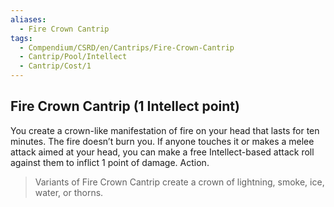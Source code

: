 ```yaml
---
aliases:
  - Fire Crown Cantrip
tags:
  - Compendium/CSRD/en/Cantrips/Fire-Crown-Cantrip
  - Cantrip/Pool/Intellect
  - Cantrip/Cost/1
---
```

  
## Fire Crown Cantrip  (1 Intellect point)  
You create a crown-like manifestation of fire on your head that lasts for ten minutes. The fire doesn’t burn you. If anyone touches it or makes a melee attack aimed at your head, you can make a free Intellect-based attack roll against them to inflict 1 point of damage. Action.  
>Variants of Fire Crown Cantrip create a crown of lightning, smoke, ice, water, or thorns.  
  
